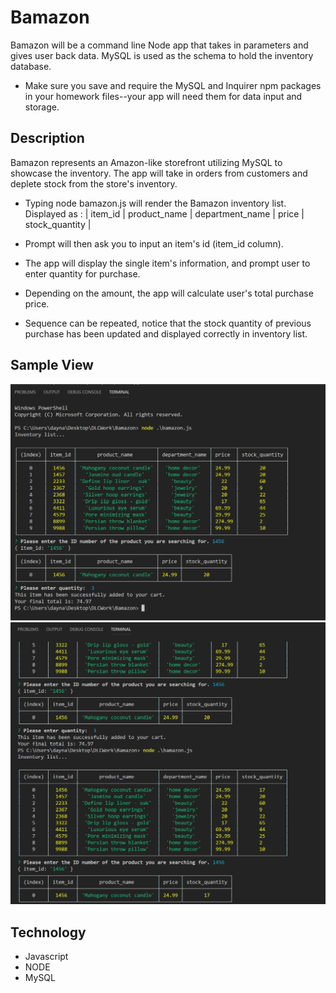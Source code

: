 # Bamazon

Bamazon will be a command line Node app that takes in parameters and gives user back data. 
MySQL is used as the schema to hold the inventory database.

* Make sure you save and require the MySQL and Inquirer npm packages in your homework files--your app will need them for data input and storage.


## Description
Bamazon represents an Amazon-like storefront utilizing MySQL to showcase the inventory. The app will take in orders from customers and deplete stock from the store's inventory.

+ Typing node bamazon.js will render the Bamazon inventory list.
Displayed as : | item_id | product_name | department_name | price | stock_quantity |

+ Prompt will then ask you to input an item's id (item_id column).

+ The app will display the single item's information, and prompt user to enter quantity for purchase.

+ Depending on the amount, the app will calculate user's total purchase price.

+ Sequence can be repeated, notice that the stock quantity of previous purchase has been updated and displayed correctly in inventory list.



## Sample View

![Bamazon Screenshot](/img/transaction.jpg/)
![Bamazon Screenshot](/img/update_inventory.jpg/)



## Technology

+ Javascript
+ NODE
+ MySQL



